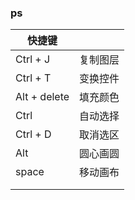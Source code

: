 ### ps

| 快捷键       |          |
| ------------ | -------- |
| Ctrl + J     | 复制图层 |
| Ctrl + T     | 变换控件 |
| Alt + delete | 填充颜色 |
| Ctrl         | 自动选择 |
| Ctrl + D     | 取消选区 |
| Alt          | 圆心画圆 |
| space        | 移动画布 |
|              |          |
|              |          |



​       

​    

